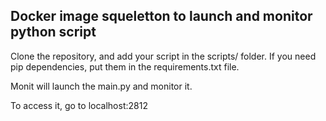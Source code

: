 ## Docker image squeletton to launch and monitor python script

Clone the repository, and add your script in the scripts/ folder. 
If you need pip dependencies, put them in the requirements.txt file.  

Monit will launch the main.py and monitor it.  
  
To access it, go to localhost:2812  
